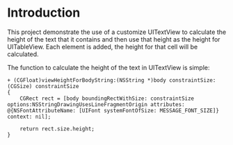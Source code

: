 # Introduction

This project demonstrate the use of a customize UITextView to calculate the height of the text that it contains and then use that height as the height for UITableView. Each element is added, the height for that cell will be calculated. 

The function to calculate the height of the text in UITextView is simple:

	+ (CGFloat)viewHeightForBodyString:(NSString *)body constraintSize: (CGSize) constraintSize
	{
		CGRect rect = [body boundingRectWithSize: constraintSize options:NSStringDrawingUsesLineFragmentOrigin attributes: @{NSFontAttributeName: [UIFont systemFontOfSize: MESSAGE_FONT_SIZE]} context: nil];
		
		return rect.size.height;
	}

